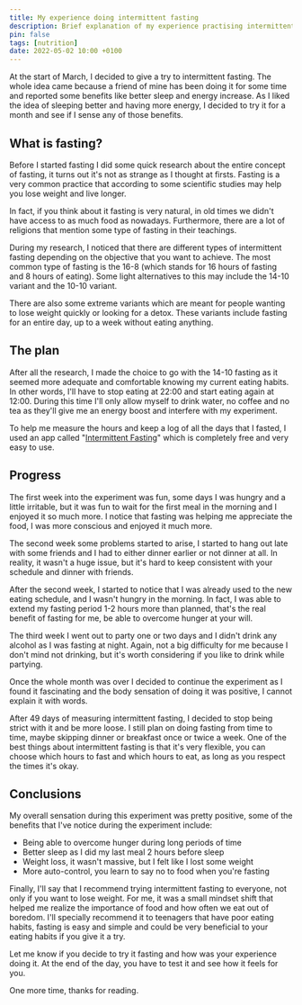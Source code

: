 ```yaml
---
title: My experience doing intermittent fasting
description: Brief explanation of my experience practising intermittent fasting for over a month.
pin: false
tags: [nutrition]
date: 2022-05-02 10:00 +0100
---
```


At the start of March, I decided to give a try to intermittent fasting. The whole idea came because a friend of mine has been doing it for some time and reported some benefits like better sleep and energy increase. As I liked the idea of sleeping better and having more energy, I decided to try it for a month and see if I sense any of those benefits.

## What is fasting?

Before I started fasting I did some quick research about the entire concept of fasting, it turns out it's not as strange as I thought at firsts. Fasting is a very common practice that according to some scientific studies may help you lose weight and live longer. 

In fact, if you think about it fasting is very natural, in old times we didn't have access to as much food as nowadays. Furthermore, there are a lot of religions that mention some type of fasting in their teachings.

During my research, I noticed that there are different types of intermittent fasting depending on the objective that you want to achieve. The most common type of fasting is the 16-8 (which stands for 16 hours of fasting and 8 hours of eating). Some light alternatives to this may include the 14-10 variant and the 10-10 variant.

There are also some extreme variants which are meant for people wanting to lose weight quickly or looking for a detox. These variants include fasting for an entire day, up to a week without eating anything.

## The plan

After all the research, I made the choice to go with the 14-10 fasting as it seemed more adequate and comfortable knowing my current eating habits. In other words, I'll have to stop eating at 22:00 and start eating again at 12:00. During this time I'll only allow myself to drink water, no coffee and no tea as they'll give me an energy boost and interfere with my experiment.

To help me measure the hours and keep a log of all the days that I fasted, I used an app called "[Intermittent Fasting](https://apps.apple.com/ca/app/fasting-intermittent-fasting/id1498018285)" which is completely free and very easy to use.

## Progress

The first week into the experiment was fun, some days I was hungry and a little irritable, but it was fun to wait for the first meal in the morning and I enjoyed it so much more. I notice that fasting was helping me appreciate the food, I was more conscious and enjoyed it much more.

The second week some problems started to arise, I started to hang out late with some friends and I had to either dinner earlier or not dinner at all. In reality, it wasn't a huge issue, but it's hard to keep consistent with your schedule and dinner with friends.

After the second week, I started to notice that I was already used to the new eating schedule, and I wasn't hungry in the morning. In fact, I was able to extend my fasting period 1-2 hours more than planned, that's the real benefit of fasting for me, be able to overcome hunger at your will.

The third week I went out to party one or two days and I didn't drink any alcohol as I was fasting at night. Again, not a big difficulty for me because I don't mind not drinking, but it's worth considering if you like to drink while partying.

Once the whole month was over I decided to continue the experiment as I found it fascinating and the body sensation of doing it was positive, I cannot explain it with words.

After 49 days of measuring intermittent fasting, I decided to stop being strict with it and be more loose. I still plan on doing fasting from time to time, maybe skipping dinner or breakfast once or twice a week. One of the best things about intermittent fasting is that it's very flexible, you can choose which hours to fast and which hours to eat, as long as you respect the times it's okay.

## Conclusions

My overall sensation during this experiment was pretty positive, some of the benefits that I've notice during the experiment include:

- Being able to overcome hunger during long periods of time
- Better sleep as I did my last meal 2 hours before sleep
- Weight loss, it wasn't massive, but I felt like I lost some weight
- More auto-control, you learn to say no to food when you're fasting

Finally, I'll say that I recommend trying intermittent fasting to everyone, not only if you want to lose weight. For me, it was a small mindset shift that helped me realize the importance of food and how often we eat out of boredom. I'll specially recommend it to teenagers that have poor eating habits, fasting is easy and simple and could be very beneficial to your eating habits if you give it a try.

Let me know if you decide to try it fasting and how was your experience doing it. At the end of the day, you have to test it and see how it feels for you.

One more time, thanks for reading.
